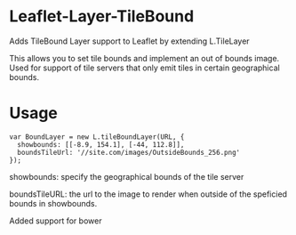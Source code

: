 # Leaflet-Layer-TileBound
Adds TileBound Layer support to Leaflet by extending L.TileLayer

This allows you to set tile bounds and implement an out of bounds image.
Used for support of tile servers that only emit tiles in certain geographical bounds.

# Usage

````
var BoundLayer = new L.tileBoundLayer(URL, {
  showbounds: [[-8.9, 154.1], [-44, 112.8]],
  boundsTileUrl: '//site.com/images/OutsideBounds_256.png' 
});
````

showbounds: specify the geographical bounds of the tile server

boundsTileURL: the url to the image to render when outside of the speficied bounds in showbounds.

Added support for bower
